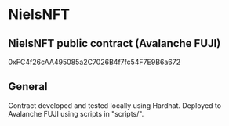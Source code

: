 # NielsNFT

## NielsNFT public contract (Avalanche FUJI)
0xFC4f26cAA495085a2C7026B4f7fc54F7E9B6a672

## General
Contract developed and tested locally using Hardhat.
Deployed to Avalanche FUJI using scripts in "scripts/".
